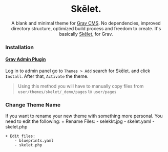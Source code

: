 <h1 align='center'>Skēlet.</h1>

<p align='center'>
A blank and minimal theme for <a href='http://github.com/getgrav/grav'>Grav CMS</a>. No dependencies, improved directory structure, optimized build process and freedom to create. It's basically <a href='https://selekkt.dk/git/skelet'>Skēlet.</a> for Grav.
</p>

### Installation

#### [Grav Admin Plugin](https://github.com/getgrav/grav-plugin-admin)

Log in to admin panel go to `Themes > Add` search for Skēlet. and click `Install`. After that, `Activate` the theme.
> Using this method you will have to manually copy files from `user/themes/skelet/_demo/pages` to `user/pages`

### Change Theme Name
If you want to rename your new theme with something more personal. You need to edit the following:
	+ Rename Files:
		- selekkt.jpg
		- skelet.yaml
		- skelet.php
	
	+ Edit files:
		- blueprints.yaml
		- skelet.php
